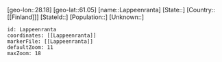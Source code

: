 ﻿---
location: [61.05,28.18]
mapzoom: [7,12] 
mapmarker: city 
type: City
tags:
- geo/City


SpocWebEntityId: 31849
isDeleted: false
confidential: public

---
[geo-lon::28.18]
[geo-lat::61.05]
[name::Lappeenranta]
[State::]
[Country::[[Finland]]]
[StateId::]
[Population::]
[Unknown::]


```leaflet
id: Lappeenranta
coordinates: [[Lappeenranta]]
markerFile: [[Lappeenranta]]
defaultZoom: 11 
maxZoom: 18
```
